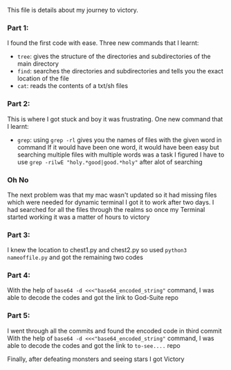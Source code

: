 This file is details about my journey to victory.

### Part 1:
I found the first code with ease.
Three new commands that I learnt:
- `tree`: gives the structure of the directories and subdirectories of the main directory
- `find`: searches the directories and subdirectories and tells you the exact location of the file
- `cat`: reads the contents of a txt/sh files
### Part 2:
This is where I got stuck and boy it was frustrating.
One new command that I learnt:
- `grep`: using `grep -rl` gives you the names of files with the given word in command
If it would have been one word, it would have been easy but searching multiple files with multiple words was a task
I figured I have to use `grep -rilwE "holy.*good|good.*holy"` after alot of searching

### Oh No

The next problem was that my mac wasn't updated so it had missing files which were needed for dynamic terminal
I got it to work after two days.
I had searched for all the files through the realms so once my Terminal started working it was a matter of hours to victory

### Part 3:

I knew the location to chest1.py and chest2.py so used `python3 nameoffile.py` and got the remaining two codes
### Part 4:
With the help of `base64 -d <<<"base64_encoded_string"` command, I was able to decode the codes and got the link to God-Suite repo

### Part 5:
I went through all the commits and found the encoded code in third commit
With the help of `base64 -d <<<"base64_encoded_string"` command, I was able to decode the codes and got the link to `to-see....` repo

Finally, after defeating monsters and seeing stars I got Victory
